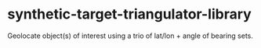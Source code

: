 # synthetic-target-triangulator-library

Geolocate object(s) of interest using a trio of lat/lon + angle of bearing sets.


